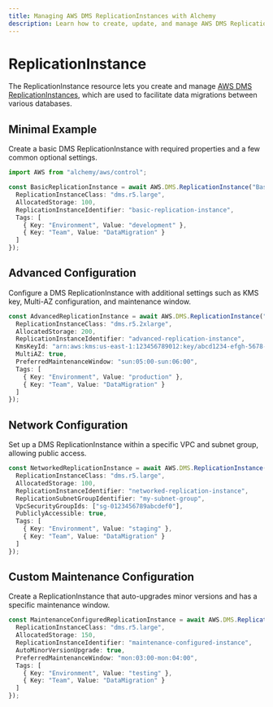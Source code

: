 ```yaml
---
title: Managing AWS DMS ReplicationInstances with Alchemy
description: Learn how to create, update, and manage AWS DMS ReplicationInstances using Alchemy Cloud Control.
---
```


# ReplicationInstance

The ReplicationInstance resource lets you create and manage [AWS DMS ReplicationInstances](https://docs.aws.amazon.com/dms/latest/userguide/), which are used to facilitate data migrations between various databases.

## Minimal Example

Create a basic DMS ReplicationInstance with required properties and a few common optional settings.

```ts
import AWS from "alchemy/aws/control";

const BasicReplicationInstance = await AWS.DMS.ReplicationInstance("BasicReplicationInstance", {
  ReplicationInstanceClass: "dms.r5.large",
  AllocatedStorage: 100,
  ReplicationInstanceIdentifier: "basic-replication-instance",
  Tags: [
    { Key: "Environment", Value: "development" },
    { Key: "Team", Value: "DataMigration" }
  ]
});
```

## Advanced Configuration

Configure a DMS ReplicationInstance with additional settings such as KMS key, Multi-AZ configuration, and maintenance window.

```ts
const AdvancedReplicationInstance = await AWS.DMS.ReplicationInstance("AdvancedReplicationInstance", {
  ReplicationInstanceClass: "dms.r5.2xlarge",
  AllocatedStorage: 200,
  ReplicationInstanceIdentifier: "advanced-replication-instance",
  KmsKeyId: "arn:aws:kms:us-east-1:123456789012:key/abcd1234-efgh-5678-ijkl-9012mnopqrst",
  MultiAZ: true,
  PreferredMaintenanceWindow: "sun:05:00-sun:06:00",
  Tags: [
    { Key: "Environment", Value: "production" },
    { Key: "Team", Value: "DataMigration" }
  ]
});
```

## Network Configuration

Set up a DMS ReplicationInstance within a specific VPC and subnet group, allowing public access.

```ts
const NetworkedReplicationInstance = await AWS.DMS.ReplicationInstance("NetworkedReplicationInstance", {
  ReplicationInstanceClass: "dms.r5.large",
  AllocatedStorage: 100,
  ReplicationInstanceIdentifier: "networked-replication-instance",
  ReplicationSubnetGroupIdentifier: "my-subnet-group",
  VpcSecurityGroupIds: ["sg-0123456789abcdef0"],
  PubliclyAccessible: true,
  Tags: [
    { Key: "Environment", Value: "staging" },
    { Key: "Team", Value: "DataMigration" }
  ]
});
```

## Custom Maintenance Configuration

Create a ReplicationInstance that auto-upgrades minor versions and has a specific maintenance window.

```ts
const MaintenanceConfiguredReplicationInstance = await AWS.DMS.ReplicationInstance("MaintenanceConfiguredReplicationInstance", {
  ReplicationInstanceClass: "dms.r5.large",
  AllocatedStorage: 150,
  ReplicationInstanceIdentifier: "maintenance-configured-instance",
  AutoMinorVersionUpgrade: true,
  PreferredMaintenanceWindow: "mon:03:00-mon:04:00",
  Tags: [
    { Key: "Environment", Value: "testing" },
    { Key: "Team", Value: "DataMigration" }
  ]
});
```